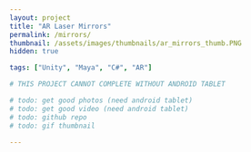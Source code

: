 ```yaml
---
layout: project
title: "AR Laser Mirrors"
permalink: /mirrors/
thumbnail: /assets/images/thumbnails/ar_mirrors_thumb.PNG
hidden: true

tags: ["Unity", "Maya", "C#", "AR"]

# THIS PROJECT CANNOT COMPLETE WITHOUT ANDROID TABLET

# todo: get good photos (need android tablet)
# todo: get good video (need android tablet)
# todo: github repo
# todo: gif thumbnail

---
```

